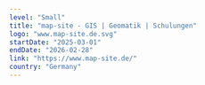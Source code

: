 ```yaml
---
level: "Small"
title: "map-site - GIS | Geomatik | Schulungen"
logo: "www.map-site.de.svg"
startDate: "2025-03-01"
endDate: "2026-02-28"
link: "https://www.map-site.de/"
country: "Germany"
---
```

